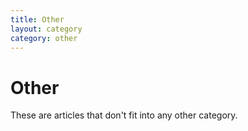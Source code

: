 ```yaml
---
title: Other
layout: category
category: other
---
```


# Other

These are articles that don't fit into any other category.
